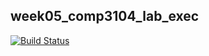 ## week05_comp3104_lab_exec
[![Build Status](https://travis-ci.org/urvish25296/week05_comp3104_lab_exec.svg?branch=master)](https://travis-ci.org/urvish25296/week05_comp3104_lab_exec)
